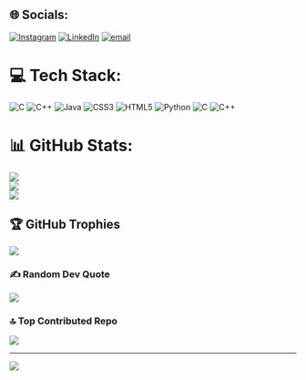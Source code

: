 
## 🌐 Socials:
[![Instagram](https://img.shields.io/badge/Instagram-%23E4405F.svg?logo=Instagram&logoColor=white)](https://instagram.com/__sudarshan__ag__) [![LinkedIn](https://img.shields.io/badge/LinkedIn-%230077B5.svg?logo=linkedin&logoColor=white)](www.linkedin.com/in/sudarshan-agrawal-5b1644326) [![email](https://img.shields.io/badge/Email-D14836?logo=gmail&logoColor=white)](mailto:sudarshanagrawal65@gmail.com) 

# 💻 Tech Stack:
![C](https://img.shields.io/badge/c-%2300599C.svg?style=for-the-badge&logo=c&logoColor=white) ![C++](https://img.shields.io/badge/c++-%2300599C.svg?style=for-the-badge&logo=c%2B%2B&logoColor=white) ![Java](https://img.shields.io/badge/java-%23ED8B00.svg?style=for-the-badge&logo=openjdk&logoColor=white) ![CSS3](https://img.shields.io/badge/css3-%231572B6.svg?style=for-the-badge&logo=css3&logoColor=white) ![HTML5](https://img.shields.io/badge/html5-%23E34F26.svg?style=for-the-badge&logo=html5&logoColor=white) ![Python](https://img.shields.io/badge/python-3670A0?style=for-the-badge&logo=python&logoColor=ffdd54) ![C](https://img.shields.io/badge/c-%2300599C.svg?style=for-the-badge&logo=c&logoColor=white) ![C++](https://img.shields.io/badge/c++-%2300599C.svg?style=for-the-badge&logo=c%2B%2B&logoColor=white)
# 📊 GitHub Stats:
![](https://github-readme-stats.vercel.app/api?username=SudarshanAg31&theme=dark&hide_border=false&include_all_commits=true&count_private=false)<br/>
![](https://nirzak-streak-stats.vercel.app/?user=SudarshanAg31&theme=dark&hide_border=false)<br/>
![](https://github-readme-stats.vercel.app/api/top-langs/?username=SudarshanAg31&theme=dark&hide_border=false&include_all_commits=true&count_private=false&layout=compact)

## 🏆 GitHub Trophies
![](https://github-profile-trophy.vercel.app/?username=SudarshanAg31&theme=radical&no-frame=false&no-bg=true&margin-w=4)

### ✍️ Random Dev Quote
![](https://quotes-github-readme.vercel.app/api?type=horizontal&theme=radical)

### 🔝 Top Contributed Repo
![](https://github-contributor-stats.vercel.app/api?username=SudarshanAg31&limit=5&theme=dark&combine_all_yearly_contributions=true)

---
[![](https://visitcount.itsvg.in/api?id=SudarshanAg31&icon=0&color=0)](https://visitcount.itsvg.in)

<!-- Proudly created with GPRM ( https://gprm.itsvg.in ) -->
